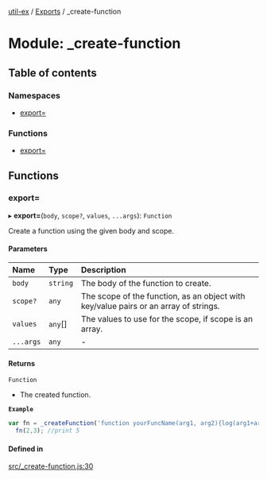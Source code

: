 [util-ex](../README.md) / [Exports](../modules.md) / \_create-function

# Module: \_create-function

## Table of contents

### Namespaces

- [export=](create_function.export_.md)

### Functions

- [export=](create_function.md#export=)

## Functions

### export&#x3D;

▸ **export=**(`body`, `scope?`, `values`, `...args`): `Function`

Create a function using the given body and scope.

#### Parameters

| Name | Type | Description |
| :------ | :------ | :------ |
| `body` | `string` | The body of the function to create. |
| `scope?` | `any` | The scope of the function, as an object with key/value pairs or an array of strings. |
| `values` | `any`[] | The values to use for the scope, if scope is an array. |
| `...args` | `any` | - |

#### Returns

`Function`

- The created function.

**`Example`**

```ts
var fn = _createFunction('function yourFuncName(arg1, arg2){log(arg1+arg2);}', {log:console.log});
  fn(2,3); //print 5
```

#### Defined in

[src/_create-function.js:30](https://github.com/snowyu/util-ex.js/blob/cfd4615/src/_create-function.js#L30)

